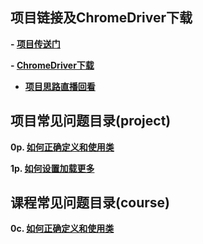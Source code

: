 ## 项目链接及ChromeDriver下载

**- [项目传送门](https://github.com/udacity/cn-python-foundation/tree/master/best%20movie)**

**- [ChromeDriver下载](https://github.com/DaemonFG/IntrotoPython-Think-Tank/blob/master/P2/ChromeDriver_Download.md)**

- [**项目思路直播回看**](https://www.bilibili.com/video/av17025720/)


## 项目常见问题目录(project)

**0p. [如何正确定义和使用类](https://github.com/DaemonFG/IntrotoPython-Think-Tank/blob/master/P2/0p%E5%A6%82%E4%BD%95%E6%AD%A3%E7%A1%AE%E5%AE%9A%E4%B9%89%E5%92%8C%E4%BD%BF%E7%94%A8%E7%B1%BB.md)**

**1p. [如何设置加载更多]()**

## 课程常见问题目录(course)

**0c. [如何正确定义和使用类]()**
